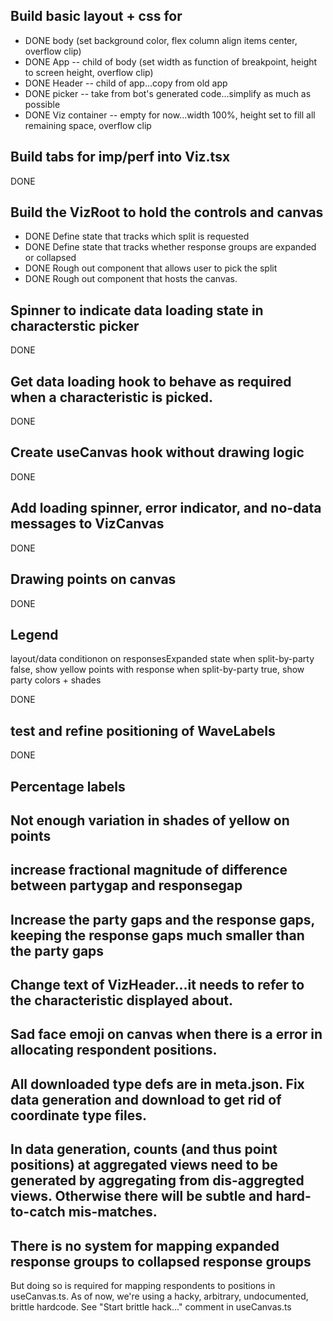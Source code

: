 ## Build basic layout + css for

- DONE body (set background color, flex column align items center, overflow clip)
- DONE App -- child of body (set width as function of breakpoint, height to screen height, overflow clip)
- DONE Header -- child of app...copy from old app
- DONE picker -- take from bot's generated code...simplify as much as possible
- DONE Viz container -- empty for now...width 100%, height set to fill all remaining space, overflow clip

## Build tabs for imp/perf into Viz.tsx

DONE

## Build the VizRoot to hold the controls and canvas

- DONE Define state that tracks which split is requested
- DONE Define state that tracks whether response groups are expanded or collapsed
- DONE Rough out component that allows user to pick the split
- DONE Rough out component that hosts the canvas.

## Spinner to indicate data loading state in characterstic picker

DONE

## Get data loading hook to behave as required when a characteristic is picked.

DONE

## Create useCanvas hook without drawing logic

DONE

## Add loading spinner, error indicator, and no-data messages to VizCanvas

DONE

## Drawing points on canvas

DONE

## Legend

layout/data conditionon on responsesExpanded state
when split-by-party false, show yellow points with response
when split-by-party true, show party colors + shades

DONE

## test and refine positioning of WaveLabels

DONE

## Percentage labels

## Not enough variation in shades of yellow on points

## increase fractional magnitude of difference between partygap and responsegap

## Increase the party gaps and the response gaps, keeping the response gaps much smaller than the party gaps

## Change text of VizHeader...it needs to refer to the characteristic displayed about.

## Sad face emoji on canvas when there is a error in allocating respondent positions.

## All downloaded type defs are in meta.json. Fix data generation and download to get rid of coordinate type files.

## In data generation, counts (and thus point positions) at aggregated views need to be generated by aggregating from dis-aggregted views. Otherwise there will be subtle and hard-to-catch mis-matches.

## There is no system for mapping expanded response groups to collapsed response groups

But doing so is required for mapping respondents to positions in useCanvas.ts. As of now, we're using a hacky, arbitrary, undocumented, brittle hardcode. See "Start brittle hack..." comment in useCanvas.ts

